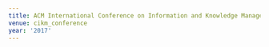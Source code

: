 ```yaml
---
title: ACM International Conference on Information and Knowledge Management (2017)
venue: cikm_conference
year: '2017'
---
```

